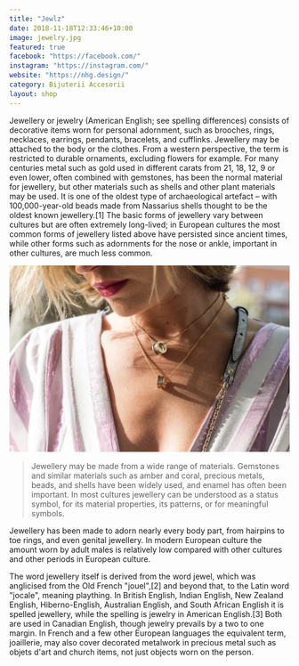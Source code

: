 ```yaml
---
title: "Jewlz"
date: 2018-11-18T12:33:46+10:00
image: jewelry.jpg
featured: true
facebook: "https://facebook.com/"
instagram: "https://instagram.com/"
website: "https://nhg.design/"
category: Bijuterii Accesorii
layout: shop
---
```


Jewellery or jewelry (American English; see spelling differences) consists of decorative items worn for personal adornment, such as brooches, rings, necklaces, earrings, pendants, bracelets, and cufflinks. Jewellery may be attached to the body or the clothes. From a western perspective, the term is restricted to durable ornaments, excluding flowers for example. For many centuries metal such as gold used in different carats from 21, 18, 12, 9 or even lower, often combined with gemstones, has been the normal material for jewellery, but other materials such as shells and other plant materials may be used. It is one of the oldest type of archaeological artefact – with 100,000-year-old beads made from Nassarius shells thought to be the oldest known jewellery.[1] The basic forms of jewellery vary between cultures but are often extremely long-lived; in European cultures the most common forms of jewellery listed above have persisted since ancient times, while other forms such as adornments for the nose or ankle, important in other cultures, are much less common.

![Jewlz](/images/shops/jewelry.jpg)

> Jewellery may be made from a wide range of materials. Gemstones and similar materials such as amber and coral, precious metals, beads, and shells have been widely used, and enamel has often been important. In most cultures jewellery can be understood as a status symbol, for its material properties, its patterns, or for meaningful symbols. 

Jewellery has been made to adorn nearly every body part, from hairpins to toe rings, and even genital jewellery. In modern European culture the amount worn by adult males is relatively low compared with other cultures and other periods in European culture.

The word jewellery itself is derived from the word jewel, which was anglicised from the Old French "jouel",[2] and beyond that, to the Latin word "jocale", meaning plaything. In British English, Indian English, New Zealand English, Hiberno-English, Australian English, and South African English it is spelled jewellery, while the spelling is jewelry in American English.[3] Both are used in Canadian English, though jewelry prevails by a two to one margin. In French and a few other European languages the equivalent term, joaillerie, may also cover decorated metalwork in precious metal such as objets d'art and church items, not just objects worn on the person.
